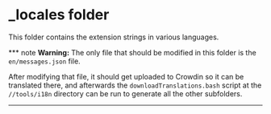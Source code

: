 # _locales folder
This folder contains the extension strings in various languages.

*** note
**Warning:** The only file that should be modified in this folder is the
`en/messages.json` file.

After modifying that file, it should get uploaded to Crowdin so it can be
translated there, and afterwards the `downloadTranslations.bash` script at the
`//tools/i18n` directory can be run to generate all the other subfolders.
***
